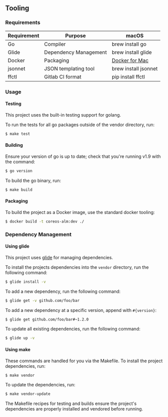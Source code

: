 ## Tooling

### Requirements

| Requirement | Purpose               | macOS                |
|-------------|-----------------------|----------------------|
| Go          | Compiler              | brew install go      |
| Glide       | Dependency Management | brew install glide   |
| Docker      | Packaging             | [Docker for Mac]     |
| jsonnet     | JSON templating tool  | brew install jsonnet |
| ffctl       | Gitlab CI format      | pip install ffctl    |

[Docker for Mac]: https://store.docker.com/editions/community/docker-ce-desktop-mac

### Usage

#### Testing

This project uses the built-in testing support for golang.

To run the tests for all go packages outside of the vendor directory, run:
```sh
$ make test
```

#### Building

Ensure your version of go is up to date; check that you're running v1.9 with the
command:
```sh
$ go version
```

To build the go binary, run:
```sh
$ make build
```

#### Packaging

To build the project as a Docker image, use the standard docker tooling:
```sh
$ docker build -t coreos-alm:dev ./
```

### Dependency Management

#### Using glide

This project uses [glide] for managing dependencies.

[glide]: https://github.com/Masterminds/glide

To install the projects dependencies into the `vendor` directory, run the following command:

```sh
$ glide install -v
```

To add a new dependency, run the following command:

```sh
$ glide get -v github.com/foo/bar
```

To add a new dependency at a specific version, append with `#{version}`:

```sh
$ glide get github.com/foo/bar#~1.2.0
```

To update all existing dependencies, run the following command:

```sh
$ glide up -v
```

#### Using make
These commands are handled for you via the Makefile. To install the project
dependencies, run:

```sh
$ make vendor
```

To update the dependencies, run:
```sh
$ make vendor-update
```

The Makefile recipes for testing and builds ensure the project's dependencies
are properly installed and vendored before running.
